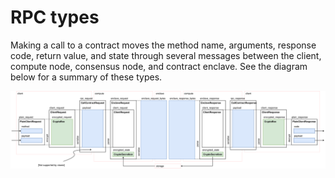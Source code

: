 # RPC types
Making a call to a contract moves the method name, arguments, response code, return value, and state through several messages between the client, compute node, consensus node, and contract enclave.
See the diagram below for a summary of these types.

![It's complicated](rpc.svg)
